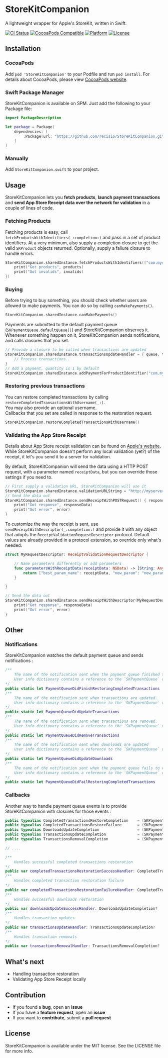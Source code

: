 # StoreKitCompanion

A lightweight wrapper for Apple's StoreKit, written in Swift.  

[![CI Status](https://travis-ci.org/recisio/StoreKitCompanion.svg)](https://travis-ci.org/recisio/StoreKitCompanion)
[![CocoaPods Compatible](https://img.shields.io/cocoapods/v/recisio/StoreKitCompanion.svg)](https://img.shields.io/cocoapods/v/StoreKitCompanion.svg)
[![Platform](https://img.shields.io/cocoapods/p/StoreKitCompanion.svg?style=flat)](http://cocoadocs.org/docsets/StoreKitCompanion)
[![License](https://img.shields.io/cocoapods/l/StoreKitCompanion.svg?style=flat)](http://cocoapods.org/pods/StoreKitCompanion)

## Installation

### CocoaPods

Add `pod 'StoreKitCompanion'` to your Podfile and run `pod install`.
For details about CocoaPods, please view [CocoaPods website](https://cocoapods.org).

### Swift Package Manager

StoreKitCompanion is available on SPM. Just add the following to your Package file:

```swift
import PackageDescription

let package = Package(
    dependencies: [
        .Package(url: "https://github.com/recisio/StoreKitCompanion.git", majorVersion: 1)
    ]
)
```
### Manually

Add `StoreKitCompanion.swift` to your project.

## Usage

StoreKitCompanion lets you **fetch products**, **launch payment transactions** and **send App Store Receipt data over the network for validation** in a couple of lines of code.

### Fetching Products

Fetching products is easy, call `fetchProductsWithIdentifiers(_:completion:)` and pass in a set of product identifiers.
At a very minimum, also supply a completion closure to get the valid `SKProduct` objects returned.
Optionally, supply a failure closure to handle errors.

```swift
StoreKitCompanion.sharedInstance.fetchProductsWithIdentifiers(["com.mycompany.MyKillerProduct"], completion: { products, invalids in
    print("Got products", products)
    print("Got invalids", invalids)
})
```

### Buying

Before trying to buy something, you should check whether users are allowed to make payments.
You can do so by calling `canMakePayments()`.

```swift
StoreKitCompanion.sharedInstance.canMakePayments()
```

Payments are submitted to the default payment queue (`SKPaymentQueue.defaultQueue()`) and StoreKitCompanion observes it.
Whenever something happen on it, StoreKitCompanion sends notifications, and calls closures that you set.

```swift
// Provide a closure to be called when transactions are updated
StoreKitCompanion.sharedInstance.transactionsUpdateHandler = { queue, transactions in
    // Process transactions..
}
// Add a payment, quantity is 1 by default
StoreKitCompanion.sharedInstance.addPaymentForProductIdentifier("com.mycompany.MyKillerProduct")
```

### Restoring previous transactions

You can restore completed transactions by calling `restoreCompletedTransactionsWithUsername(_:)`.  
You may also provide an optional username.  
Callbacks that you set are called in response to the restoration request.

```swift
StoreKitCompanion.restoreCompletedTransactionsWithUsername()
```

### Validating the App Store Receipt

Details about App Store receipt validation can be found on [Apple's website](https://developer.apple.com/library/mac/releasenotes/General/ValidateAppStoreReceipt/Introduction.html).
While StoreKitCompanion doesn't perform any local validation (yet?) of the receipt, it let's you send it to a server for validation.

By default, StoreKitCompanion will send the data using a HTTP POST request, with a parameter named `receiptData`, but you can override those settings if you need to.


```swift
// First supply a validation URL, StoreKitCompanion will use it
StoreKitCompanion.sharedInstance.validationURLString = "http://myserver.com"
// Send the data out
StoreKitCompanion.sharedInstance.sendReceiptWithPOSTRequest() { responseData, error in
    print("Got response", responseData)
    print("Got error", error)
}
```

To customize the way the receipt is sent, use `sendReceiptWithDescriptor(_:completion:)` and provide it with any object that adopts the `ReceiptValidationRequestDescriptor` protocol.
Default values are already provided in a protocol extension, so override only what's needed.

```swift
struct MyRequestDescriptor: ReceiptValidationRequestDescriptor {

    // Name parameters differently or add parameters
    func parametersWithReceiptData(receiptData: NSData) -> [String: AnyObject]? {
        return ["best_param_name": receiptData, "new_param": "new_param_value"]
    }

}

// Send the data out
StoreKitCompanion.sharedInstance.sendReceiptWithDescriptor(MyRequestDescriptor()) { responseData, error in
    print("Got response", responseData)
    print("Got error", error)
}
```
## Other

### Notifications

StoreKitCompanion watches the default payment queue and sends notifications :  

```swift
/**
    The name of the notification sent when the payment queue finished to restore completed transactions.
    User info dictionary contains a reference to the `SKPaymentQueue` object.
*/
public static let PaymentQueueDidFinishRestoringCompletedTransactions  = "SKCPaymentQueueDidFinishRestoringCompletedTransactions"
/**
    The name of the notification sent when transactions are updated.
    User info dictionary contains a reference to the `SKPaymentQueue` object and an array of `SKPaymentTransaction` objects.
*/
public static let PaymentQueueDidUpdateTransactions                    = "SKCPaymentQueueDidUpdateTransactions"
/**
    The name of the notification sent when transactions are removed.
    User info dictionary contains a reference to the `SKPaymentQueue` object and an array of `SKPaymentTransaction` objects.
*/
public static let PaymentQueueDidRemoveTransactions                    = "SKCPaymentQueueDidRemoveTransactions"
/**
    The name of the notification sent when downloads are updated
    User info dictionary contains a reference to the `SKPaymentQueue` object and an array of `SKDownload` objects.
*/
public static let PaymentQueueDidUpdateDownloads                       = "SKCPaymentQueueDidUpdateDownloads"
/**
    The name of the notification sent when the payment queue fails to restore completed transactions.
    User info dictionary contains a reference to the `SKPaymentQueue` object and a reference to the `NSError` object.
*/
public static let PaymentQueueDidFailRestoringCompletedTransactions    = "SKCPaymentQueueDidFailRestoringCompletedTransactions"
```

### Callbacks

Another way to handle payment queue events is to provide StoreKitCompanion with closures for those events :

```swift
public typealias CompletedTransactionsRestoreCompletion    = (SKPaymentQueue) -> Void
public typealias CompletedTransactionsRestoreFailure       = (SKPaymentQueue, NSError) -> Void
public typealias DownloadsUpdateCompletion                 = (SKPaymentQueue, [SKDownload]) -> Void
public typealias TransactionsUpdateCompletion              = (SKPaymentQueue, [SKPaymentTransaction]) -> Void
public typealias TransactionsRemovalCompletion             = (SKPaymentQueue, [SKPaymentTransaction]) -> Void

// ....

/**
    Handles successful completed transactions restoration
*/
public var completedTransactionsRestorationSuccessHandler: CompletedTransactionsRestoreCompletion?
/**
    Handles completed transaction restoration failure
*/
public var completedTransactionsRestorationFailureHandler: CompletedTransactionsRestoreFailure?
/**
    Handles successful downloads restoration
*/
public var downloadsUpdateSuccessHandler: DownloadsUpdateCompletion?
/**
    Handles transaction updates
*/
public var transactionsUpdateHandler: TransactionsUpdateCompletion?
/**
    Handles transaction removals
*/
public var transactionsRemovalHandler: TransactionsRemovalCompletion?
```

## What's next

- Handling transaction restoration
- Validating App Store Receipt locally

## Contribution

- If you found a **bug**, open an **issue**
- If you have a **feature request**, open an **issue**
- If you want to **contribute**, submit a **pull request**

## License

StoreKitCompanion is available under the MIT license. See the LICENSE file for more info.

